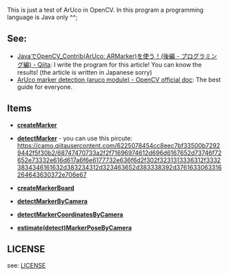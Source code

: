 This is just a test of ArUco in OpenCV. In this program a programming language is Java only ^^;



## See:

- [JavaでOpenCV_Contrib(ArUco: ARMarker)を使う！(後編 - プログラミング編) - Qiita](https://qiita.com/smk7758/items/1ca1370f78cad1233d02): I write the program for this article! You can know the results! (the article is written in Japanese sorry)
- [ArUco marker detection (aruco module) - OpenCV official doc](https://docs.opencv.org/3.4/d9/d6d/tutorial_table_of_content_aruco.html): The best guide for everyone.

## Items

- **[createMarker](https://github.com/smk7758/OpenCV_ArucoTest/tree/master/test-2018-12-01_OpenCV_Contrib_Aruco_0_createMarker)**
- **[detectMarker](https://github.com/smk7758/OpenCV_ArucoTest/tree/master/test-2018-12-01_OpenCV_Contrib_Aruco_1_detectMarker)** - you can use this pircute:
  https://camo.qiitausercontent.com/6225078454cc8eec7bf33500b72929442f5f30b2/68747470733a2f2f71696974612d696d6167652d73746f72652e73332e616d617a6f6e6177732e636f6d2f302f3231313336312f33323834346161632d383234312d323463652d383338392d3761633063316264643630372e706e67

- **[createMarkerBoard](https://github.com/smk7758/OpenCV_ArucoTest/tree/master/test-2018-12-01_OpenCV_Contrib_Aruco_2_createMarkerBoard)**
- **[detectMarkerByCamera](https://github.com/smk7758/OpenCV_ArucoTest/tree/master/test-2018-12-01_OpenCV_Contrib_Aruco_3_detectMarkerByCamera)**
- **[detectMarkerCoordinatesByCamera](https://github.com/smk7758/OpenCV_ArucoTest/tree/master/test-2018-12-01_OpenCV_Contrib_Aruco_3_detectMarkerCoordinatesByCamera)**
- **[estimate(detect)MarkerPoseByCamera](https://github.com/smk7758/OpenCV_ArucoTest/tree/master/test-2018-12-01_OpenCV_Contrib_Aruco_4_detectMarkerPoseByCamera)**

## LICENSE

see: [LICENSE](LICENSE)

